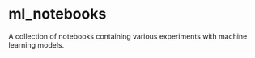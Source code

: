 # ml_notebooks
A collection of notebooks containing various experiments with machine learning models.
